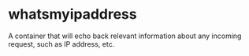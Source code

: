 # whatsmyipaddress
A container that will echo back relevant information about any incoming request, such as IP address, etc.
